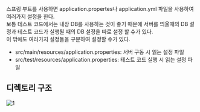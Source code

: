 스프링 부트를 사용하면 application.propertes나 application.yml 파일을 사용하여 여러가지 설정을 한다.   
보통 테스트 코드에서는 내장 DB를 사용하는 것이 좋기 때문에 서버를 띄울때의 DB 설정과 테스트 코드가 실행될 때의 DB 설정을 따로 설정 할 수가 있다.   
이 밖에도 여러가지 설정들을 구분하여 설정할 수가 있다.   
* src/main/resources/application.properties: 서버 구동 시 읽는 설정 파일
* src/test/resources/application.properties: 테스트 코드 실행 시 읽는 설정 파일

## 디렉토리 구조
![1](https://raw.githubusercontent.com/smpark1020/tistory/master/Spring/%5BSpringBoot%5D%20%ED%85%8C%EC%8A%A4%ED%8A%B8%20%EC%A0%84%EC%9A%A9%20%EC%84%A4%EC%A0%95%ED%8C%8C%EC%9D%BC%20%EB%A7%8C%EB%93%A4%EA%B8%B0/1.PNG)
